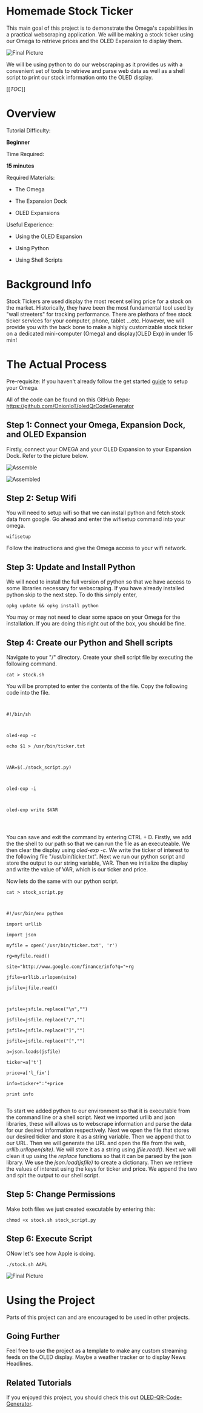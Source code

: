 # Homemade Stock Ticker



This main goal of this project is to demonstrate the Omega's capabilities in a practical webscraping application. We will be making a stock ticker using our Omega to retrieve prices and the OLED Expansion to display them. 



![Final Picture](http://i.imgur.com/tHtyzJS.jpg)



We will be using python to do our webscraping as it provides us with a convenient set of tools to retrieve and parse web data as well as a shell script to print our stock information onto the OLED display.







[[_TOC_]]





[//]: # (Overview)



# Overview 



Tutorial Difficulty:



**Beginner**



Time Required:



**15 minutes**



Required Materials:

* The Omega

* The Expansion Dock

* OLED Expansions



Useful Experience:

* Using the OLED Expansion

* Using Python

* Using Shell Scripts





# Background Info



Stock Tickers are used display the most recent selling price for a stock on the market. Historically, they have been the most fundamental tool used by "wall streeters" for tracking performance. There are plethora of free stock ticker services for your computer, phone, tablet ...etc. However, we will provide you with the back bone to make a highly customizable stock ticker on a dedicated mini-computer (Omega) and display(OLED Exp) in under 15 min!



[//]: # (The Actual Process)



# The Actual Process



Pre-requisite: If you haven't already follow the get started [guide](https://onion.io/getstarted) to setup your Omega.





All of the code can be found on this GitHub Repo: https://github.com/OnionIoT/oledQrCodeGenerator







[//]: # (The Steps)



## Step 1: Connect your Omega, Expansion Dock, and OLED Expansion



Firstly, connect your OMEGA and your OLED Expansion to your Expansion Dock. Refer to the picture below.



![Assemble](http://i.imgur.com/RExtrmt.jpg)

![Assembled](http://i.imgur.com/ZsmySUf.jpg)





[//]: # (Step 2)



## Step 2: Setup Wifi



You will need to setup wifi so that we can install python and fetch stock data from google. Go ahead and enter the wifisetup command into your omega. 



<pre><code>wifisetup</code></pre>



Follow the instructions and give the Omega access to your wifi network.  



[//]: # (Step 3)



## Step 3: Update and Install Python



We will need to install the full version of python so that we have access to some libraries necessary for webscraping. If you have already installed python skip to the next step. To do this simply enter,



<pre><code>opkg update && opkg install python</code></pre>



You may or may not need to clear some space on your Omega for the installation. If you are doing this right out of the box, you should be fine.



[//]: # (Step 4)



## Step 4: Create our Python and Shell scripts



Navigate to your "/" directory. Create your shell script file by executing the following command.



<pre><code>cat > stock.sh</code></pre>



You will be prompted to enter the contents of the file. Copy the following code into the file. 



<pre><code>

#!/bin/sh



oled-exp -c

echo $1 > /usr/bin/ticker.txt



VAR=$(./stock_script.py)



oled-exp -i



oled-exp write $VAR



</code></pre>



You can save and exit the command by entering CTRL + D. Firstly, we add the the shell to our path so that we can run the file as an executeable. We then clear the display using _oled-exp -c_. We write the ticker of interest to the following file "/usr/bin/ticker.txt". Next we run our python script and store the output to our string variable, VAR. Then we initialize the display and write the value of VAR, which is our ticker and price. 



Now lets do the same with our python script.



<pre><code>cat > stock_script.py</code></pre>



<pre><code>

#!/usr/bin/env python

import urllib

import json

myfile = open('/usr/bin/ticker.txt', 'r')

rg=myfile.read()

site="http://www.google.com/finance/info?q="+rg

jfile=urllib.urlopen(site)

jsfile=jfile.read()



jsfile=jsfile.replace("\n","")

jsfile=jsfile.replace("/","")

jsfile=jsfile.replace("]","")

jsfile=jsfile.replace("[","")

a=json.loads(jsfile)

ticker=a['t']

price=a['l_fix']

info=ticker+":"+price

print info

</code></pre>



To start we added python to our environment so that it is executable from the command line or a shell script. Next we imported urllib and json libraries, these will allows us to webscrape information and parse the data for our desired information respectively. Next we open the file that stores our desired ticker and store it as a string variable. Then we append that to our URL. Then we will generate the URL and open the file from the web, _urllib.urllopen(site)_. We will store it as a string using _jfile.read()_. Next we will clean it up using the _replace_ functions so that it can be parsed by the json library. We use the _json.load(jsfile)_ to create a dictionary. Then we retrieve the values of interest using the keys for ticker and price. We append the two and spit the output to our shell script.



[//]: # (Step 5)



## Step 5: Change Permissions





Make both files we just created executable by entering this:



<pre><code>chmod +x stock.sh stock_script.py </code></pre>



[//]: # (Step 6)



## Step 6: Execute Script



ONow let's see how Apple is doing.



<pre><code>./stock.sh AAPL</code></pre>



![Final Picture](http://i.imgur.com/7SdtT7s.jpg)







[//]: # (Using the Project)



# Using the Project



Parts of this project can and are encouraged to be used in other projects.



## Going Further



Feel free to use the project as a template to make any custom streaming feeds on the OLED display. Maybe a weather tracker or to display News Headlines. 





## Related Tutorials



If you enjoyed this project, you should check this out [OLED-QR-Code-Generator](https://wiki.onion.io/Projects/OLED-QR-Code-Generator). 




